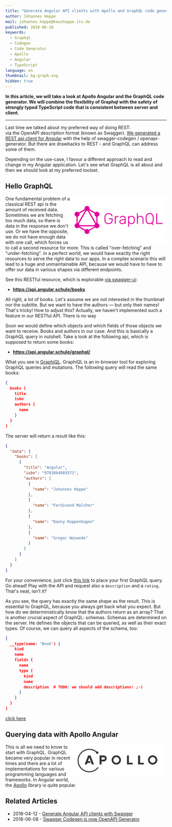 ```yaml
---
title: "Generate Angular API clients with Apollo and GraphQL code generator"
author: Johannes Hoppe
mail: johannes.hoppe@haushoppe-its.de
published: 2018-06-10
keywords:
  - Graphql
  - Codegen
  - Code Generator
  - Apollo
  - Angular
  - TypeScript
language: en
thumbnail: bg-graph.svg
hidden: true
---
```


**In this article, we will take a look at Apollo Angular and the GraphQL code generator. We will combine the flexibility of Graphql with the safety of strongly typed TypeScript code that is consistent between server and client.**

<hr>

Last time we talked about my preferred way of doing REST:  
via the OpenAPI description format (known as Swagger).
[We generated a REST api client for Angular](/blog/2018-04-swagger-codegen) with the help of swagger-codegen / openapi-generator.
But there are drawbacks to REST - and GraphQL can address some of them.

Depending on the use-case, I favour a different approach to read and change in my Angular application. Let's see what GraphQL is all about and then we should look at my preferred toolset.

## Hello GraphQL

<img src="logo-graphql.svg" width="300px" align="right">

One fundamental problem of a classical REST api is the amount of received data.
Sometimes we are fetching too much data, so there is data in the response we don't use.
Or we have the opposite, we do not have enough data with one call,
which forces us to call a second resource for more.
This is called "over-fetching" and "under-fetching".
In a perfect world, we would have exactly the right resources to serve the right data to our apps.
In a complex scenario this will lead to a huge and unmaintainable API,
because we would have to have to offer our data in various shapes via different endpoints.

See this RESTful resource, which is explorable [via swagger-ui](https://api.angular.schule/swagger-ui/):

* __https://api.angular.schule/books__

All right, a lot of books.
Let's assume we are not interested in the thumbnail nor the subtitle.
But we want to have the authors — but only their names!
That's tricky! How to adjust this?
Actually, we haven't implemented such a feature in our RESTful API. There is no way 

Soon we would define which objects and which fields of those objects we want to receive.
Books and authors in our case.
And this is basically a GraphQL query in nutshell.
Take a look at the following api, which is supposed to return some books:

* __https://api.angular.schule/graphql/__

What you see is [GraphiQL](https://github.com/graphql/graphiql).
GraphiQL is an in-browser tool for exploring GraphQL queries and mutations.
The following query will read the same books:

```json
{
  books {
    title
    isbn
    authors {
      name
    }
  }
}
```
The server will return a result like this:

```json
{
  "data": {
    "books": [
      {
        "title": "Angular",
        "isbn": "9783864903571",
        "authors": [
          {
            "name": "Johannes Hoppe"
          },
          {
            "name": "Ferdinand Malcher"
          },
          {
            "name": "Danny Koppenhagen"
          },
          {
            "name": "Gregor Woiwode"
          }
        ]
      }
    ]
  }
}
```

For your convenience, just click [this link](https://api.angular.schule/graphql/?query={%0A%20%20books%20{%0A%20%20%20%20title%0A%20%20%20%20isbn%0A%20%20%20%20authors%20{%0A%20%20%20%20%20%20name%0A%20%20%20%20}%0A%20%20}%0A}) to place your first GraphQL query.
Go ahead!
Play with the API and request also a `description` and a `rating`.
That's neat, isn't it?

As you see, the query has exactly the same shape as the result.
This is essential to GraphQL, because you always get back what you expect.
But how do we deterministically know that the authors return as an array?
That is another crucial aspect of GraphQL: schemas.
Schemas are determined on the server.
He defines the objects that can be queried, as well as their exact types.
Of course, we can query all aspects of the schema, too:

```json
{
  __type(name: "Book") {
    kind
    name
    fields {
      name
      type {
        kind
        name
        description  # TODO: we should add descriptions! ;-)
      }
    }
  }
}
```
<a href="https://api.angular.schule/graphql/?query=%7B%0A%20%20__type(name%3A%20%22Book%22)%20%7B%0A%20%20%20%20kind%0A%20%20%20%20name%0A%20%20%20%20fields%20%7B%0A%20%20%20%20%20%20name%0A%20%20%20%20%20%20type%20%7B%0A%20%20%20%20%20%20%20%20kind%0A%20%20%20%20%20%20%20%20name%0A%20%20%20%20%20%20%20%20description%0A%20%20%20%20%20%20%7D%0A%20%20%20%20%7D%0A%20%20%7D%0A%7D%0A">click here</a>


## Querying data with Apollo Angular

<img src="logo-apollo.svg" width="300px" align="right">

This is all we need to know to start with GraphQL.
GraphQL became very popular in recent times and there are a lot of implementations for various programming languages and frameworks.
In Angular world, the [Apollo](https://www.apollographql.com/) library is quite popular. 
 

## Related Articles

* 2018-04-12 - [Generate Angular API clients with Swagger](/blog/2018-04-swagger-codegen)
* 2018-06-08 - [Swagger Codegen is now OpenAPI Generator](/blog/2018-06-swagger-codegen-is-now-openapi-generator)